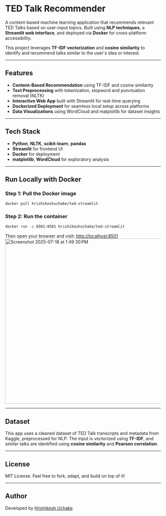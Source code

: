 # TED Talk Recommender

A content-based machine learning application that recommends relevant TED Talks based on user-input topics. Built using **NLP techniques**, a **Streamlit web interface**, and deployed via **Docker** for cross-platform accessibility.

This project leverages **TF-IDF vectorization** and **cosine similarity** to identify and recommend talks similar to the user's idea or interest.

---

## Features

-  **Content-Based Recommendation** using TF-IDF and cosine similarity
-  **Text Preprocessing** with tokenization, stopword and punctuation removal (NLTK)
-  **Interactive Web App** built with Streamlit for real-time querying
-  **Dockerized Deployment** for seamless local setup across platforms
-  **Data Visualizations** using WordCloud and matplotlib for dataset insights

---

## Tech Stack

- **Python**, **NLTK**, **scikit-learn**, **pandas**
- **Streamlit** for frontend UI
- **Docker** for deployment
- **matplotlib**, **WordCloud** for exploratory analysis

---

## Run Locally with Docker

### Step 1: Pull the Docker image

```bash
docker pull hrishikeshuchake/ted-streamlit
````

### Step 2: Run the container

```bash
docker run -p 8501:8501 hrishikeshuchake/ted-streamlit
```

Then open your browser and visit: [http://localhost:8501](http://localhost:8501)
<img width="1920" height="534" alt="Screenshot 2025-07-18 at 1 49 30 PM" src="https://github.com/user-attachments/assets/1edf2904-9a0a-4873-ab9e-c7a5f714bd15" />

---

## Dataset

This app uses a cleaned dataset of TED Talk transcripts and metadata from Kaggle, preprocessed for NLP. The input is vectorized using **TF-IDF**, and similar talks are identified using **cosine similarity** and **Pearson correlation**.

---


## License

MIT License. Feel free to fork, adapt, and build on top of it!

---

## Author

Developed by [Hrishikesh Uchake](https://github.com/HrishikeshUchake)


